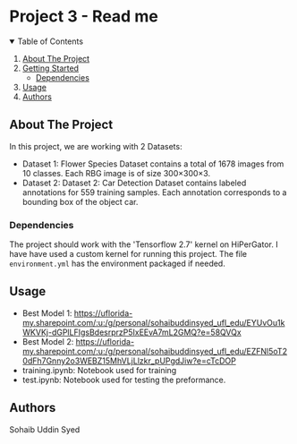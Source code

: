 # Project 3 - Read me

<!-- TABLE OF CONTENTS -->
<details open="open">
  <summary>Table of Contents</summary>
  <ol>
    <li>
      <a href="#about-the-project">About The Project</a>
    </li>
    <li>
      <a href="#getting-started">Getting Started</a>
      <ul>
        <li><a href="#dependencies">Dependencies</a></li>
      </ul>
    </li>
    <li><a href="#usage">Usage</a></li>
      <li><a href="#authors">Authors</a></li>
  </ol>
</details>

<!-- ABOUT THE PROJECT -->
## About The Project
In this project, we are working with 2 Datasets:
- Dataset 1: Flower Species Dataset contains a total of 1678 images from 10 classes. Each RBG image is of size  300×300×3.
- Dataset 2: Dataset 2: Car Detection Dataset contains labeled annotations for 559 training samples. Each annotation corresponds to a bounding box of the object car.

### Dependencies

The project should work with the 'Tensorflow 2.7' kernel on HiPerGator. I have have used a custom kernel for running this project. The file ```environment.yml``` has the environment packaged if needed. 

<!-- USAGE EXAMPLES -->
## Usage
- Best Model 1: https://uflorida-my.sharepoint.com/:u:/g/personal/sohaibuddinsyed_ufl_edu/EYUvOu1kWKVKj-dGPlLFIgsBdesrprzP5IxEEvA7mL2GMQ?e=58QVQx
- Best Model 2: https://uflorida-my.sharepoint.com/:u:/g/personal/sohaibuddinsyed_ufl_edu/EZFNl5oT20dFh7Gnny2o3WEBZ15MhVLjLlzkr_pUPgdJiw?e=cTcDOP
- training.ipynb: Notebook used for training
- test.ipynb: Notebook used for testing the preformance.

<!-- Authors -->
## Authors
Sohaib Uddin Syed